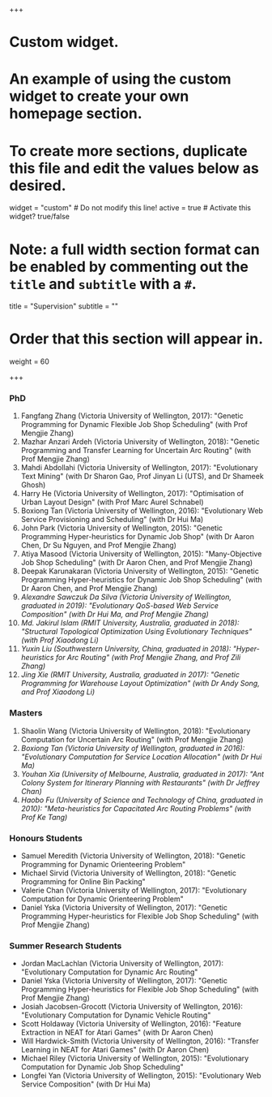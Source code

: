 +++
# Custom widget.
# An example of using the custom widget to create your own homepage section.
# To create more sections, duplicate this file and edit the values below as desired.
widget = "custom"  # Do not modify this line!
active = true  # Activate this widget? true/false

# Note: a full width section format can be enabled by commenting out the `title` and `subtitle` with a `#`.
title = "Supervision"
subtitle = ""

# Order that this section will appear in.
weight = 60

+++

### PhD

1. Fangfang Zhang (Victoria University of Wellington, 2017): "Genetic Programming for Dynamic Flexible Job Shop Scheduling" (with Prof Mengjie Zhang)
2. Mazhar Anzari Ardeh (Victoria University of Wellington, 2018): "Genetic Programming and Transfer Learning for Uncertain Arc Routing" (with Prof Mengjie Zhang)
3. Mahdi Abdollahi (Victoria University of Wellington, 2017): "Evolutionary Text Mining" (with Dr Sharon Gao, Prof Jinyan Li (UTS), and Dr Shameek Ghosh)
4. Harry He (Victoria University of Wellington, 2017): "Optimisation of Urban Layout Design" (with Prof Marc Aurel Schnabel)
5. Boxiong Tan (Victoria University of Wellington, 2016): "Evolutionary Web Service Provisioning and Scheduling" (with Dr Hui Ma)
6. John Park (Victoria University of Wellington, 2015): "Genetic Programming Hyper-heuristics for Dynamic Job Shop" (with Dr Aaron Chen, Dr Su Nguyen, and Prof Mengjie Zhang)
7. Atiya Masood (Victoria University of Wellington, 2015): "Many-Objective Job Shop Scheduling" (with Dr Aaron Chen, and Prof Mengjie Zhang)
8. Deepak Karunakaran (Victoria University of Wellington, 2015): "Genetic Programming Hyper-heuristics for Dynamic Job Shop Scheduling" (with Dr Aaron Chen, and Prof Mengjie Zhang)
9. *Alexandre Sawczuk Da Silva (Victoria University of Wellington, graduated in 2019): "Evolutionary QoS-based Web Service Composition" (with Dr Hui Ma, and Prof Mengjie Zhang)*
10. *Md. Jakirul Islam (RMIT University, Australia, graduated in 2018): "Structural Topological Optimization Using Evolutionary Techniques" (with Prof Xiaodong Li)*
11. *Yuxin Liu (Southwestern University, China, graduated in 2018): "Hyper-heuristics for Arc Routing" (with Prof Mengjie Zhang, and Prof Zili Zhang)*
12. *Jing Xie (RMIT University, Australia, graduated in 2017): "Genetic Programming for Warehouse Layout Optimization" (with Dr Andy Song, and Prof Xiaodong Li)*

### Masters

1. Shaolin Wang (Victoria University of Wellington, 2018): "Evolutionary Computation for Uncertain Arc Routing" (with Prof Mengjie Zhang)
2. *Boxiong Tan (Victoria University of Wellington, graduated in 2016): "Evolutionary Computation for Service Location Allocation" (with Dr Hui Ma)*
3. *Youhan Xia (University of Melbourne, Australia, graduated in 2017): "Ant Colony System for Itinerary Planning with Restaurants" (with Dr Jeffrey Chan)*
4. *Haobo Fu (University of Science and Technology of China, graduated in 2010): "Meta-heuristics for Capacitated Arc Routing Problems" (with Prof Ke Tang)*

### Honours Students

- Samuel Meredith (Victoria University of Wellington, 2018): "Genetic Programming for Dynamic Orienteering Problem"
- Michael Sirvid (Victoria University of Wellington, 2018): "Genetic Programming for Online Bin Packing"
- Valerie Chan (Victoria University of Wellington, 2017): "Evolutionary Computation for Dynamic Orienteering Problem"
- Daniel Yska (Victoria University of Wellington, 2017): "Genetic Programming Hyper-heuristics for Flexible Job Shop Scheduling" (with Prof Mengjie Zhang)


### Summer Research Students
- Jordan MacLachlan (Victoria University of Wellington, 2017): "Evolutionary Computation for Dynamic Arc Routing"
- Daniel Yska (Victoria University of Wellington, 2017): "Genetic Programming Hyper-heuristics for Flexible Job Shop Scheduling" (with Prof Mengjie Zhang)
- Josiah Jacobsen-Grocott (Victoria University of Wellington, 2016): "Evolutionary Computation for Dynamic Vehicle Routing"
- Scott Holdaway (Victoria University of Wellington, 2016): "Feature Extraction in NEAT for Atari Games" (with Dr Aaron Chen)
- Will Hardwick-Smith (Victoria University of Wellington, 2016): "Transfer Learning in NEAT for Atari Games" (with Dr Aaron Chen)
- Michael Riley (Victoria University of Wellington, 2015): "Evolutionary Computation for Dynamic Job Shop Scheduling"
- Longfei Yan (Victoria University of Wellington, 2015): "Evolutionary Web Service Composition" (with Dr Hui Ma)
